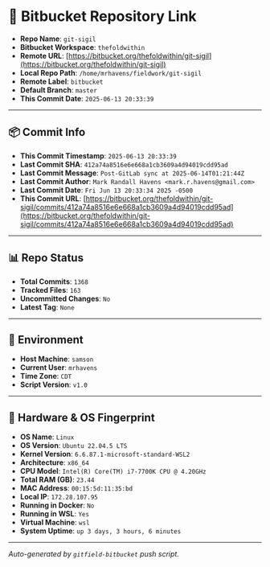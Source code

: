 # 🔗 Bitbucket Repository Link

- **Repo Name**: `git-sigil`
- **Bitbucket Workspace**: `thefoldwithin`
- **Remote URL**: [https://bitbucket.org/thefoldwithin/git-sigil](https://bitbucket.org/thefoldwithin/git-sigil)
- **Local Repo Path**: `/home/mrhavens/fieldwork/git-sigil`
- **Remote Label**: `bitbucket`
- **Default Branch**: `master`
- **This Commit Date**: `2025-06-13 20:33:39`

---

## 📦 Commit Info

- **This Commit Timestamp**: `2025-06-13 20:33:39`
- **Last Commit SHA**: `412a74a8516e6e668a1cb3609a4d94019cdd95ad`
- **Last Commit Message**: `Post-GitLab sync at 2025-06-14T01:21:44Z`
- **Last Commit Author**: `Mark Randall Havens <mark.r.havens@gmail.com>`
- **Last Commit Date**: `Fri Jun 13 20:33:34 2025 -0500`
- **This Commit URL**: [https://bitbucket.org/thefoldwithin/git-sigil/commits/412a74a8516e6e668a1cb3609a4d94019cdd95ad](https://bitbucket.org/thefoldwithin/git-sigil/commits/412a74a8516e6e668a1cb3609a4d94019cdd95ad)

---

## 📊 Repo Status

- **Total Commits**: `1368`
- **Tracked Files**: `163`
- **Uncommitted Changes**: `No`
- **Latest Tag**: `None`

---

## 🧭 Environment

- **Host Machine**: `samson`
- **Current User**: `mrhavens`
- **Time Zone**: `CDT`
- **Script Version**: `v1.0`

---

## 🧬 Hardware & OS Fingerprint

- **OS Name**: `Linux`
- **OS Version**: `Ubuntu 22.04.5 LTS`
- **Kernel Version**: `6.6.87.1-microsoft-standard-WSL2`
- **Architecture**: `x86_64`
- **CPU Model**: `Intel(R) Core(TM) i7-7700K CPU @ 4.20GHz`
- **Total RAM (GB)**: `23.44`
- **MAC Address**: `00:15:5d:11:35:bd`
- **Local IP**: `172.28.107.95`
- **Running in Docker**: `No`
- **Running in WSL**: `Yes`
- **Virtual Machine**: `wsl`
- **System Uptime**: `up 3 days, 3 hours, 6 minutes`

---

_Auto-generated by `gitfield-bitbucket` push script._
